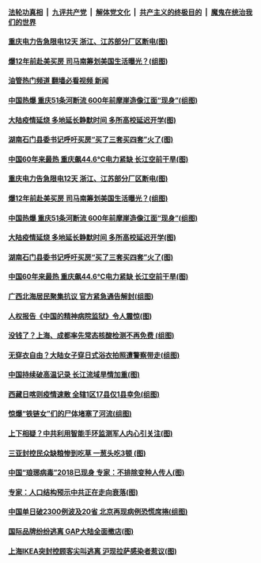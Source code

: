 ####  [法轮功真相](../../../../basic/blob/master/README.md?t=08180801) &nbsp;|&nbsp; [九评共产党](../../../../9ping.md/blob/master/README.md?t=08180801) &nbsp;|&nbsp; [解体党文化](../../../../jtdwh.md/blob/master/README.md?t=08180801)  &nbsp;|&nbsp; [共产主义的终极目的](../../../../gczydzjmd.md/blob/master/README.md?t=08180801) &nbsp;|&nbsp; [魔鬼在统治我们的世界](../../../../mgztzwmdsj.md/blob/master/README.md?t=08180801) 

#### [重庆电力告急限电12天 浙江、江苏部分厂区断电(图)](../pages/p1/1014563.md?t=08180801) 

#### [爆12年前赴美买房 司马南筹划美国生活曝光？(组图)](../pages/p1/1014559.md?t=08180801) 

#### [油管热门频道 翻墙必看视频 新闻](http://45.76.130.85:81/youtube.html?08180801)

#### [中国热爆 重庆51条河断流 600年前摩崖造像江面“现身”(组图)](../pages/p1/1014554.md?t=08180801) 

#### [大陆疫情延烧 多地延长静默时间 多所高校延迟开学(图)](../pages/p1/1014552.md?t=08180801) 

#### [湖南石门县委书记呼吁买房“买了三套买四套”火了(图)](../pages/p1/1014532.md?t=08180801) 

#### [中国60年来最热 重庆飙44.6℃电力紧缺 长江空前干旱(图)](../pages/p1/1014519.md?t=08180801) 

#### [重庆电力告急限电12天 浙江、江苏部分厂区断电(图)](../pages/p1/1014563.md?t=08180801) 

#### [爆12年前赴美买房 司马南筹划美国生活曝光？(组图)](../pages/p1/1014559.md?t=08180801) 

#### [中国热爆 重庆51条河断流 600年前摩崖造像江面“现身”(组图)](../pages/p1/1014554.md?t=08180801) 

#### [大陆疫情延烧 多地延长静默时间 多所高校延迟开学(图)](../pages/p1/1014552.md?t=08180801) 

#### [湖南石门县委书记呼吁买房“买了三套买四套”火了(图)](../pages/p1/1014532.md?t=08180801) 

#### [中国60年来最热 重庆飙44.6℃电力紧缺 长江空前干旱(图)](../pages/p1/1014519.md?t=08180801) 

#### [广西北海居民聚集抗议 官方紧急通告解封(组图)](../pages/p1/1014510.md?t=08180801) 

#### [人权报告《中国的精神病院监狱》令人震惊(图)](../pages/p1/1014481.md?t=08180801) 

#### [没钱了？上海、成都率先常态核酸检测不再免费&nbsp;(组图)](../pages/p1/1014478.md?t=08180801) 

#### [无穿衣自由？大陆女子穿日式浴衣拍照遭警察带走(组图)](../pages/p1/1014457.md?t=08180801) 

#### [中国持续破高温记录 长江流域旱情加重(图)](../pages/p1/1014437.md?t=08180801) 

#### [西藏日喀则疫情速散 全辖1区17县仅1县幸免(组图)](../pages/p1/1014439.md?t=08180801) 

#### [惊爆“铁链女”们的尸体堵塞了河流(组图)](../pages/p1/1014406.md?t=08180801) 

#### [上下相疑？中共利用智能手环监测军人内心引关注(图)](../pages/p1/1014407.md?t=08180801) 

#### [三亚封控民众缺粮惨到吃草 一葱头吃3顿&nbsp;(图)](../pages/p1/1014391.md?t=08180801) 

#### [中国“琅琊病毒”2018已现身 专家：不排除变种人传人(图)](../pages/p1/1014383.md?t=08180801) 

#### [专家：人口结构预示中共正在走向衰落(图)](../pages/p1/1014384.md?t=08180801) 

#### [中国单日破2300例波及20省 北京再现病例恐慌席捲(组图)](../pages/p1/1014369.md?t=08180801) 

#### [国际品牌纷纷逃离 GAP大陆全面撤店(图)](../pages/p1/1014349.md?t=08180801) 

#### [上海IKEA突封控顾客尖叫逃离 沪现拉萨感染者惹议(图)](../pages/p1/1014344.md?t=08180801) 

<img src='http://gfw-breaker.win/goodnews/indexes/p1.md' width='0px' height='0px'/>
